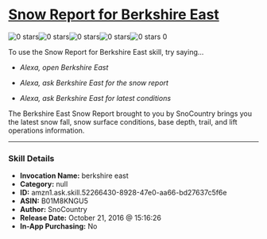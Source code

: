 # [Snow Report for Berkshire East](http://alexa.amazon.com/#skills/amzn1.ask.skill.52266430-8928-47e0-aa66-bd27637c5f6e)
![0 stars](../../images/ic_star_border_black_18dp_1x.png)![0 stars](../../images/ic_star_border_black_18dp_1x.png)![0 stars](../../images/ic_star_border_black_18dp_1x.png)![0 stars](../../images/ic_star_border_black_18dp_1x.png)![0 stars](../../images/ic_star_border_black_18dp_1x.png) 0

To use the Snow Report for Berkshire East skill, try saying...

* *Alexa, open Berkshire East*

* *Alexa, ask Berkshire East for the snow report*

* *Alexa, ask Berkshire East for latest conditions*

The Berkshire East Snow Report brought to you by SnoCountry brings you the latest snow fall, snow surface conditions,  base depth, trail, and lift operations information.

***

### Skill Details

* **Invocation Name:** berkshire east
* **Category:** null
* **ID:** amzn1.ask.skill.52266430-8928-47e0-aa66-bd27637c5f6e
* **ASIN:** B01M8KNGU5
* **Author:** SnoCountry
* **Release Date:** October 21, 2016 @ 15:16:26
* **In-App Purchasing:** No
